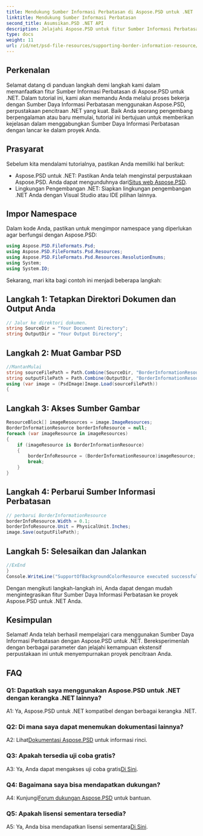 ```yaml
---
title: Mendukung Sumber Informasi Perbatasan di Aspose.PSD untuk .NET
linktitle: Mendukung Sumber Informasi Perbatasan
second_title: Asumsikan.PSD .NET API
description: Jelajahi Aspose.PSD untuk fitur Sumber Informasi Perbatasan .NET untuk pencitraan yang ditingkatkan. Ikuti tutorial kami untuk integrasi yang lancar. Unduh sekarang!
type: docs
weight: 11
url: /id/net/psd-file-resources/supporting-border-information-resource/
---
```

## Perkenalan
Selamat datang di panduan langkah demi langkah kami dalam memanfaatkan fitur Sumber Informasi Perbatasan di Aspose.PSD untuk .NET. Dalam tutorial ini, kami akan memandu Anda melalui proses bekerja dengan Sumber Daya Informasi Perbatasan menggunakan Aspose.PSD, perpustakaan pencitraan .NET yang kuat. Baik Anda seorang pengembang berpengalaman atau baru memulai, tutorial ini bertujuan untuk memberikan kejelasan dalam menggabungkan Sumber Daya Informasi Perbatasan dengan lancar ke dalam proyek Anda.
## Prasyarat
Sebelum kita mendalami tutorialnya, pastikan Anda memiliki hal berikut:
-  Aspose.PSD untuk .NET: Pastikan Anda telah menginstal perpustakaan Aspose.PSD. Anda dapat mengunduhnya dari[Situs web Aspose.PSD](https://releases.aspose.com/psd/net/).
- Lingkungan Pengembangan .NET: Siapkan lingkungan pengembangan .NET Anda dengan Visual Studio atau IDE pilihan lainnya.
## Impor Namespace
Dalam kode Anda, pastikan untuk mengimpor namespace yang diperlukan agar berfungsi dengan Aspose.PSD:
```csharp
using Aspose.PSD.FileFormats.Psd;
using Aspose.PSD.FileFormats.Psd.Resources;
using Aspose.PSD.FileFormats.Psd.Resources.ResolutionEnums;
using System;
using System.IO;
```
Sekarang, mari kita bagi contoh ini menjadi beberapa langkah:
## Langkah 1: Tetapkan Direktori Dokumen dan Output Anda
```csharp
// Jalur ke direktori dokumen.
string SourceDir = "Your Document Directory";
string OutputDir = "Your Output Directory";
```
## Langkah 2: Muat Gambar PSD
```csharp
//MantanMulai
string sourceFilePath = Path.Combine(SourceDir, "BorderInformationResourceInput.psd");
string outputFilePath = Path.Combine(OutputDir, "BorderInformationResourceOutput.psd");
using (var image = (PsdImage)Image.Load(sourceFilePath))
{
```
## Langkah 3: Akses Sumber Gambar
```csharp
ResourceBlock[] imageResources = image.ImageResources;
BorderInformationResource borderInfoResource = null;
foreach (var imageResource in imageResources)
{
    if (imageResource is BorderInformationResource)
    {
        borderInfoResource = (BorderInformationResource)imageResource;
        break;
    }
}
```
## Langkah 4: Perbarui Sumber Informasi Perbatasan
```csharp
// perbarui BorderInformationResource
borderInfoResource.Width = 0.1;
borderInfoResource.Unit = PhysicalUnit.Inches;
image.Save(outputFilePath);
```
## Langkah 5: Selesaikan dan Jalankan
```csharp
//ExEnd
}
Console.WriteLine("SupportOfBackgroundColorResource executed successfully");
```
Dengan mengikuti langkah-langkah ini, Anda dapat dengan mudah mengintegrasikan fitur Sumber Daya Informasi Perbatasan ke proyek Aspose.PSD untuk .NET Anda.
## Kesimpulan

Selamat! Anda telah berhasil mempelajari cara menggunakan Sumber Daya Informasi Perbatasan dengan Aspose.PSD untuk .NET. Bereksperimenlah dengan berbagai parameter dan jelajahi kemampuan ekstensif perpustakaan ini untuk menyempurnakan proyek pencitraan Anda.

## FAQ

### Q1: Dapatkah saya menggunakan Aspose.PSD untuk .NET dengan kerangka .NET lainnya?

A1: Ya, Aspose.PSD untuk .NET kompatibel dengan berbagai kerangka .NET.

### Q2: Di mana saya dapat menemukan dokumentasi lainnya?

 A2: Lihat[Dokumentasi Aspose.PSD](https://reference.aspose.com/psd/net/) untuk informasi rinci.

### Q3: Apakah tersedia uji coba gratis?

 A3: Ya, Anda dapat mengakses uji coba gratis[Di Sini](https://releases.aspose.com/).

### Q4: Bagaimana saya bisa mendapatkan dukungan?

 A4: Kunjungi[Forum dukungan Aspose.PSD](https://forum.aspose.com/c/psd/34) untuk bantuan.

### Q5: Apakah lisensi sementara tersedia?

 A5: Ya, Anda bisa mendapatkan lisensi sementara[Di Sini](https://purchase.aspose.com/temporary-license/).